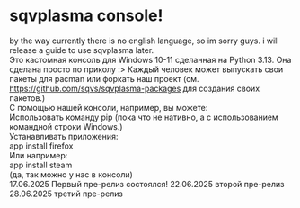 # sqvplasma console!

by the way currently there is no english language, so im sorry guys. i will release a guide to use sqvplasma later.            
 Это кастомная консоль для Windows 10-11 сделанная на Python 3.13. 
 Она сделана просто по приколу :>
Каждый человек может выпускать свои пакеты для pacman или форкать наш проект   (см. https://github.com/sqvs/sqvplasma-packages для создания своих пакетов.)           
        С помощью нашей консоли, например, вы можете:                    
   Использовать команду pip (пока что не нативно, а с использованием командной строки Windows.)                      
      Устанавливать приложения:             
      app install firefox             
      Или например:            
        app install steam          
          (да, так можно у нас в консоли)             
       17.06.2025 Первый пре-релиз состоялся!
22.06.2025 второй пре-релиз
28.06.2025 третий пре-релиз

